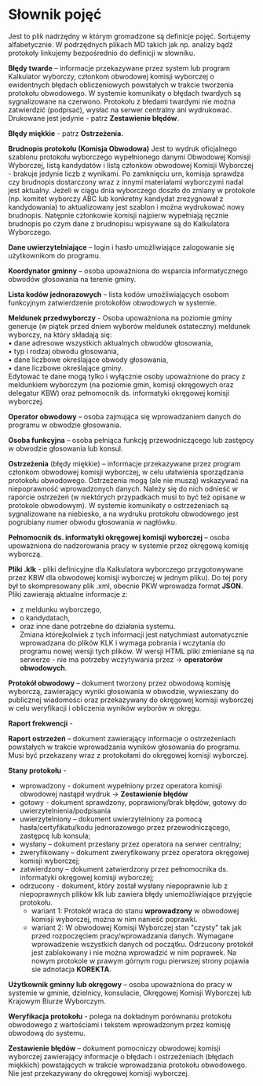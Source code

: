 # Słownik pojęć 
Jest to plik nadrzędny w którym gromadzone są definicje pojęć. Sortujemy alfabetycznie. W podrzędnych plikach MD takich jak np. analizy bądź protokoły linkujemy bezpośrednio do definicji w słowniku.

**Błędy twarde** – informacje przekazywane przez system lub program Kalkulator wyborczy, członkom obwodowej komisji wyborczej o ewidentnych błędach obliczeniowych powstałych w trakcie tworzenia protokołu obwodowego. W systemie komunikaty o błędach twardych są sygnalizowane na czerwono. Protokołu z błedami twardymi nie można zatwierdzić (podpisać), wysłać na serwer centralny ani wydrukować. Drukowane jest jedynie - patrz **Zestawienie błędów**.

**Błędy miękkie** - patrz **Ostrzeżenia.**

**Brudnopis protokołu (Komisja Obwodowa)**
Jest to wydruk oficjalnego szablonu protokołu wyborczego wypełnionego danymi Obwodowej Komisji Wyborczej, listą kandydatów i listą członków obwodowej Komisji Wyborczej - brakuje jedynie liczb z wynikami. Po zamknięciu urn, komisja sprawdza czy brudnopis dostarczony wraz z innymi materiałami wyborczymi nadal jest aktualny. Jeżeli w ciągu dnia wyborczego doszło do zmiany w protokole (np. komitet wyborczy ABC lub konkretny kandydat zrezygnował z kandydowania) to aktualizowany jest szablon i można wydrukować nowy brudnopis. Natępnie członkowie komisji najpierw wypełniają ręcznie brudnopis po czym dane z brudnopisu wpisywane są do Kalkulatora Wyborczego.

**Dane uwierzytelniające** – login i hasło umożliwiające zalogowanie się użytkownikom do programu.

**Koordynator gminny** – osoba upoważniona do wsparcia informatycznego obwodów głosowania na terenie gminy.

**Lista kodów jednorazowych** – lista kodów umożliwiających osobom funkcyjnym zatwierdzenie protokołów obwodowych w systemie.

**Meldunek przedwyborczy** - Osoba upoważniona na poziomie gminy generuje (w piątek przed dniem wyborów meldunek ostateczny)  meldunek wyborczy, na który składają się:  
•	dane adresowe wszystkich aktualnych obwodów głosowania,   
•	typ i rodzaj obwodu głosowania,  
•	dane liczbowe określające obwody głosowania,  
•	dane liczbowe określające gminy.  
Edytować te dane mogą tylko i wyłącznie osoby upoważnione do pracy z meldunkiem wyborczym (na poziomie gmin, komisji okręgowych oraz delegatur KBW) oraz pełnomocnik ds. informatyki okręgowej komisji wyborczej.

**Operator obwodowy** – osoba zajmująca się wprowadzaniem danych do programu w obwodzie głosowania. 

**Osoba funkcyjna** – osoba pełniąca funkcję przewodniczącego lub zastępcy w obwodzie głosowania lub konsul.

**Ostrzeżenia** (błędy miękkie) – informacje przekazywane przez program członkom obwodowej komisji wyborczej, w celu ułatwienia sporządzania protokołu obwodowego. Ostrzeżenia mogą (ale nie muszą) wskazywać na niepoprawność wprowadzonych danych. Należy się do nich odnieść w raporcie ostrzeżeń (w niektórych przypadkach musi to być też opisane w protokole obwodowym). W systemie komunikaty o ostrzeżeniach są sygnalizowane na niebiesko, a na wydruku protokołu obwodowego jest pogrubiany numer obwodu głosowania w nagłówku.

**Pełnomocnik ds. informatyki okręgowej komisji wyborczej** – osoba upoważniona do nadzorowania pracy w systemie przez okręgową komisję wyborczą.

**Pliki .klk** - pliki definicyjne dla Kalkulatora wyborczego przygotowywane przez KBW dla obwodowej komisji wyborczej w jednym pliku). Do tej pory był to skompresowany plik .xml, obecnie PKW wprowadza format **JSON**.  
Pliki zawierają aktualne informacje z:
  * z meldunku wyborczego,  
  * o kandydatach,  
  * oraz inne dane potrzebne do działania systemu.  
Zmiana którejkolwiek z tych informacji jest natychmiast automatycznie wprowadzana do plików KLK i wymaga pobrania i wczytania do programu nowej wersji tych plików. W wersji HTML pliki zmieniane są na serwerze - nie ma potrzeby wczytywania przez -> **operatorów obwodowych**.

**Protokół obwodowy** – dokument tworzony przez obwodową komisję wyborczą, zawierający wyniki głosowania w obwodzie, wywieszany do publicznej wiadomości oraz przekazywany do okręgowej komisji wyborczej w celu weryfikacji i obliczenia wyników wyborów w okręgu.

**Raport frekwencji** - 

**Raport ostrzeżeń** – dokument zawierający informacje o ostrzeżeniach powstałych w trakcie wprowadzania wyników głosowania do programu. Musi być przekazany wraz z protokołami do okręgowej komisji wyborczej.

**Stany protokołu** - 
  * wprowadzony - dokument wypełniony przez operatora komisji obwodowej nastąpił wydruk -> **Zestawienie błędów**
  * gotowy - dokument sprawdzony, poprawiony/brak błędów, gotowy do uwierzytelnienia/podpisania
  * uwierzytelniony	–	dokument uwierzytelniony za pomocą hasła/certyfikatu/kodu jednorazowego przez przewodniczącego, zastępcę lub konsula;
  * wysłany	–	dokument przesłany  przez operatora na serwer centralny;
  * zweryfikowany –	dokument zweryfikowany przez operatora okręgowej komisji wyborczej;
  * zatwierdzony – dokument zatwierdzony przez pełnomocnika ds. informatyki okręgowej komisji wyborczej;
  * odrzucony	-	dokument, który został wysłany niepoprawnie lub z niepoprawnych plików klk lub zawiera błędy uniemożliwiające przyjęcie protokołu. 
      * wariant 1: Protokół wraca do stanu **wprowadzony** w obwodowej komisji wyborczej, można w nim nanieść poprawki.
      * wariant 2: W obwodowej Komisji Wyborczej stan "czysty" tak jak przed rozpoczęciem pracy/wprowadzania danych. Wymagane wprowadzenie wszystkich danych od początku. Odrzucony protokół jest zablokowany i nie można wprowadzić w nim poprawek. Na nowym protokole w prawym górnym rogu pierwszej strony pojawia sie adnotacja **KOREKTA**.

**Użytkownik gminny lub okręgowy** – osoba upoważniona do pracy w systemie w gminie, dzielnicy, konsulacie, Okręgowej Komisji Wyborczej lub Krajowym Biurze Wyborczym. 

**Weryfikacja protokołu**  - polega na dokładnym porównaniu protokołu obwodowego z wartościami i tekstem wprowadzonym przez komisję obwodową do systemu. 

**Zestawienie błędów** – dokument pomocniczy obwodowej komisji wyborczej zawierający informacje o błędach i ostrzeżeniach (błędach miękkich) powstających w trakcie wprowadzania protokołu obwodowego. Nie jest przekazywany do okręgowej komisji wyborczej.
